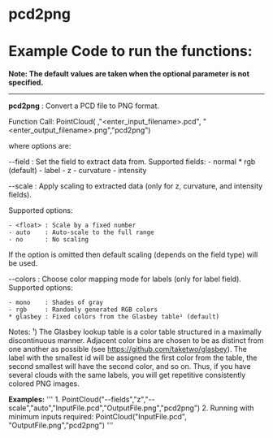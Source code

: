 # pcd2png

# Example Code to run the functions:

**Note: The default values are taken when the optional parameter is not specified.**
___

__pcd2png__ : Convert a PCD file to PNG format.

Function Call: PointCloud( <options>,"<enter\_input\_filename>.pcd", "<enter\_output\_filename>.png","pcd2png")

where options are:

--field  : Set the field to extract data from. 
	Supported fields:
	- normal
	* rgb (default)
	- label
	- z
	- curvature
	- intensity

--scale  : Apply scaling to extracted data (only for z, curvature, and
intensity fields). 

Supported options:

	- <float> : Scale by a fixed number
	- auto    : Auto-scale to the full range
	- no      : No scaling

If the option is omitted then default scaling (depends on
the field type) will be used.

--colors : Choose color mapping mode for labels (only for label field).
Supported options:

	- mono    : Shades of gray
	- rgb     : Randomly generated RGB colors
	* glasbey : Fixed colors from the Glasbey table¹ (default) 

Notes:
¹) The Glasbey lookup table is a color table structured in a maximally
discontinuous manner. Adjacent color bins are chosen to be as distinct
from one another as possible (see https://github.com/taketwo/glasbey).
The label with the smallest id will be assigned the first color from the
table, the second smallest will have the second color, and so on. Thus,
if you have several clouds with the same labels, you will get repetitive
consistently colored PNG images.

__Examples:__ 
'''
		1. PointCloud("--fields","z","--scale","auto","InputFile.pcd","OutputFile.png","pcd2png")
		2. Running with minimum inputs required: PointCloud("InputFile.pcd", "OutputFile.png","pcd2png")
'''
